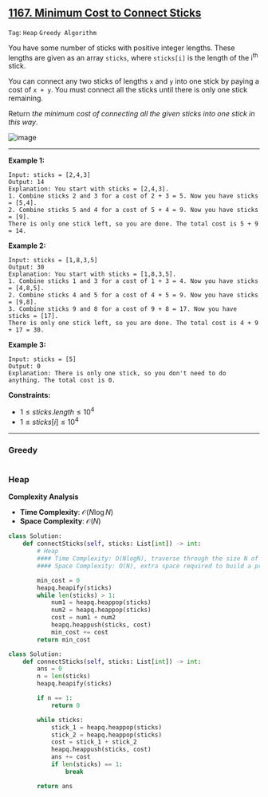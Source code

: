 ## [1167. Minimum Cost to Connect Sticks](https://leetcode.com/problems/minimum-cost-to-connect-sticks)

```Tag```: ```Heap``` ```Greedy Algorithm```

You have some number of sticks with positive integer lengths. These lengths are given as an array ```sticks```, where ```sticks[i]``` is the length of the i<sup>th</sup> stick.

You can connect any two sticks of lengths ```x``` and ```y``` into one stick by paying a cost of ```x + y```. You must connect all the sticks until there is only one stick remaining.

Return _the minimum cost of connecting all the given sticks into one stick in this way_.

![image](https://github.com/quananhle/Python/assets/35042430/5a2ca7c4-552e-4cf9-9af2-8d603f2b72cd)

---

__Example 1:__
```
Input: sticks = [2,4,3]
Output: 14
Explanation: You start with sticks = [2,4,3].
1. Combine sticks 2 and 3 for a cost of 2 + 3 = 5. Now you have sticks = [5,4].
2. Combine sticks 5 and 4 for a cost of 5 + 4 = 9. Now you have sticks = [9].
There is only one stick left, so you are done. The total cost is 5 + 9 = 14.
```

__Example 2:__
```
Input: sticks = [1,8,3,5]
Output: 30
Explanation: You start with sticks = [1,8,3,5].
1. Combine sticks 1 and 3 for a cost of 1 + 3 = 4. Now you have sticks = [4,8,5].
2. Combine sticks 4 and 5 for a cost of 4 + 5 = 9. Now you have sticks = [9,8].
3. Combine sticks 9 and 8 for a cost of 9 + 8 = 17. Now you have sticks = [17].
There is only one stick left, so you are done. The total cost is 4 + 9 + 17 = 30.
```

__Example 3:__
```
Input: sticks = [5]
Output: 0
Explanation: There is only one stick, so you don't need to do anything. The total cost is 0.
```

__Constraints:__

- $1 \le sticks.length \le 10^4$
- $1 \le sticks[i] \le 10^4$


---

### Greedy

```Python

```

### Heap

__Complexity Analysis__

- __Time Complexity__: $\mathcal{O}(N\log{N})$
- __Space Complexity__: $\mathcal{O}(N)$

```Python
class Solution:
    def connectSticks(self, sticks: List[int]) -> int:
        # Heap
        #### Time Complexity: O(NlogN), traverse through the size N of input array take O(N), add and remove heap node take O(logN) time
        #### Space Complexity: O(N), extra space required to build a priority queue of N nodes

        min_cost = 0
        heapq.heapify(sticks)
        while len(sticks) > 1:
            num1 = heapq.heappop(sticks)
            num2 = heapq.heappop(sticks)
            cost = num1 + num2
            heapq.heappush(sticks, cost)
            min_cost += cost
        return min_cost
```

```Python
class Solution:
    def connectSticks(self, sticks: List[int]) -> int:
        ans = 0
        n = len(sticks)
        heapq.heapify(sticks)

        if n == 1:
            return 0

        while sticks:
            stick_1 = heapq.heappop(sticks)
            stick_2 = heapq.heappop(sticks)
            cost = stick_1 + stick_2
            heapq.heappush(sticks, cost)
            ans += cost
            if len(sticks) == 1:
                break

        return ans
```
